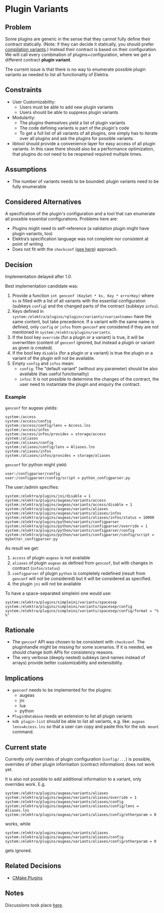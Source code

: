 # Plugin Variants

## Problem

Some plugins are generic in the sense that they cannot fully define their contract statically.
(Note: if they can decide it statically, you should prefer [compilation variants](/doc/tutorials/compilation-variants.md).)
Instead their contract is based on their configuration.
We will call every combination of plugins+configuration, where we get a different contract **plugin variant**.

The current issue is that there is no way to enumerate possible plugin variants as needed to list all functionality of Elektra.

## Constraints

- User Customizability:
  - Users must be able to add new plugin variants
  - Users should be able to suppress plugin variants
- Modularity:
  - The plugins themselves yield a list of plugin variants
  - The code defining variants is part of the plugin's code
  - To get a full list of all variants of all plugins, one
    simply has to iterate over all plugins and ask the plugins
    for possible variants.
- libtool should provide a convenience layer for easy access of all
  plugin variants. In this case there should also be a performance
  optimization, that plugins do not need to be reopened required
  multiple times.

## Assumptions

- The number of variants needs to be bounded:
  plugin variants need to be fully enumerable

## Considered Alternatives

A specification of the plugin's configuration and a tool that
can enumerate all possible essential configurations. Problems here
are:

- Plugins might need to self-reference (a validation plugin
  might have plugin variants, too)
- Elektra’s specification language was not complete nor consistent at point
  of writing
- Does not fit with the `checkconf` ([see here](https://git.libelektra.org/issues/559))
  approach.

## Decision

Implementation delayed after 1.0.

Best implementation candidate was:

1. Provide a function `int genconf (KeySet * ks, Key * errorKey)` where `ks`
   is filled with a list of all variants with the essential configuration (subkeys `config`)
   and the changed parts of the contract (subkeys `infos`).
2. Keys defined in `system:/elektra/plugins/<plugin>/variants/<variantname>` have the same content,
   but take precedence. If a variant with the same name is defined, only `config` or `infos`
   from `genconf` are considered if they are not mentioned in `system:/elektra/plugins/variants`.
3. If the bool key `override` (for a plugin or a variant) is true, it will be overwritten (content
   of `genconf` ignored, but instead a plugin or variant as given is created).
4. If the bool key `disable` (for a plugin or a variant) is true the plugin or a variant of the
   plugin will not be available.
5. Empty `config` and `infos` mean:
   - `config`: The "default variant" (without any parameter) should be also available
     (has useful functionality)
   - `infos`: It is not possible to determine the changes of the contract,
     the user need to instantiate the plugin and enquiry the contract.

### Example

`genconf` for augeas yields:

```
system:/access
system:/access/config
system:/access/config/lens = Access.lns
system:/access/infos
system:/access/infos/provides = storage/access
system:/aliases
system:/aliases/config
system:/aliases/config/lens = Aliases.lns
system:/aliases/infos
system:/aliases/infos/provides = storage/aliases
```

`genconf` for python might yield:

```
user:/configparser/config
user:/configparser/config/script = python_configparser.py
```

The user:/admin specifies:

```
system:/elektra/plugins/jni/disable = 1
system:/elektra/plugins/augeas/variants/access
system:/elektra/plugins/augeas/variants/access/disable = 1
system:/elektra/plugins/augeas/variants/aliases
system:/elektra/plugins/augeas/variants/aliases/infos
system:/elektra/plugins/augeas/variants/aliases/infos/status = 10000
system:/elektra/plugins/python/variants/configparser
system:/elektra/plugins/python/variants/configparser/override = 1
system:/elektra/plugins/python/variants/configparser/config
system:/elektra/plugins/python/variants/configparser/config/script = mybetter_configparser.py
```

As result we get:

1. `access` of plugin `augeas` is not available
2. `aliases` of plugin `augeas` as defined from `genconf`, but with changes in contract (`infos/status`)
3. `configparser` of plugin `python` is completely redefined (result from `genconf` will not be considered)
   but it will be considered as specified.
4. the plugin `jni` will not be available

To have a space-separated simpleini one would use:

```
system:/elektra/plugins/simpleini/variants/spacesep
system:/elektra/plugins/simpleini/variants/spacesep/config
system:/elektra/plugins/simpleini/variants/spacesep/config/format = "% %"
```

## Rationale

- The `genconf` API was chosen to be consistent with `checkconf`.
  The pluginhandle might be missing for some scenarios.
  If it is needed, we should change both APIs for consistency reasons.
- The very verbose (deeply nested) subkeys (and names instead of arrays) provide
  better customizability and extensibility.

## Implications

- `genconf` needs to be implemented for the plugins:
  - augeas
  - jni
  - lua
  - python
- `PluginDatabase` needs an extension to list all plugin variants
- `kdb plugin-list` should be able to list all variants, e.g. like:
  `augeas lens=Access.lns`
  so that a user can copy and paste this for the `kdb mount` command.

## Current state

Currently only overrides of plugin configuration (`config/...`) is possible,
overrides of other plugin information (contract information) does not work yet.

It is also not possible to add additional information to a variant,
only overrides work. E.g.

```
system:/elektra/plugins/augeas/variants/aliases
system:/elektra/plugins/augeas/variants/aliases/override = 1
system:/elektra/plugins/augeas/variants/aliases/config
system:/elektra/plugins/augeas/variants/aliases/config/lens = Aliases.lns
system:/elektra/plugins/augeas/variants/aliases/config/otherparam = 0
```

works, while

```
system:/elektra/plugins/augeas/variants/aliases
system:/elektra/plugins/augeas/variants/aliases/config
system:/elektra/plugins/augeas/variants/aliases/config/otherparam = 0
```

gets ignored.

## Related Decisions

- [CMake Plugins](../5_implemented/cmake_plugins.md)

## Notes

Discussions took place [here](https://git.libelektra.org/issues/1006).
